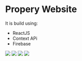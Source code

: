 # Propery Website
It is build using:
* ReactJS
* Context APi
* Firebase

![](https://imgur.com/78MRD2F.gif)
![](https://imgur.com/P9XUelF.png)
![](https://imgur.com/E3Ta8Cn.png)
![](https://imgur.com/YXYRRKS.png)
